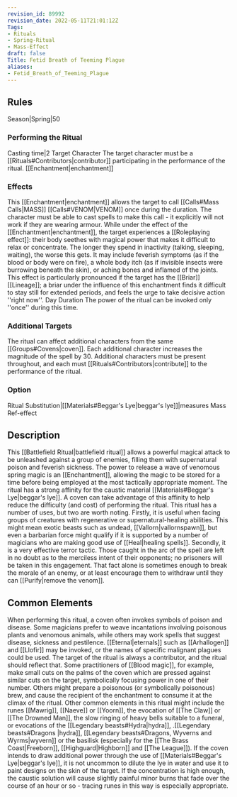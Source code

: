 ```yaml
---
revision_id: 89992
revision_date: 2022-05-11T21:01:12Z
Tags:
- Rituals
- Spring-Ritual
- Mass-Effect
draft: false
Title: Fetid Breath of Teeming Plague
aliases:
- Fetid_Breath_of_Teeming_Plague
---
```

## Rules
Season|Spring|50
### Performing the Ritual
Casting time|2 Target Character The target character must be a [[Rituals#Contributors|contributor]] participating in the performance of the ritual.
[[Enchantment|enchantment]]
### Effects
This [[Enchantment|enchantment]] allows the target to call [[Calls#Mass Calls|MASS]] [[Calls#VENOM|VENOM]] once during the duration. The character must be able to cast spells to make this call - it explicitly will not work if they are wearing armour. 
While under the effect of the [[Enchantment|enchantment]], the target experiences a [[Roleplaying effect]]: their body seethes with magical power that makes it difficult to relax or concentrate. The longer they spend in inactivity (talking, sleeping, waiting), the worse this gets. It may include feverish symptoms (as if the blood or body were on fire), a whole body itch (as if invisible insects were burrowing beneath the skin), or aching bones and inflamed of the joints. This effect is particularly pronounced if the target has the [[Briar]] [[Lineage]]; a briar under the influence of this enchantment finds it difficult to stay still for extended periods, and feels the urge to take decisive action ''right now''.
Day Duration The power of the ritual can be invoked only ''once'' during this time.
### Additional Targets
The ritual can affect additional characters from the same [[Groups#Covens|coven]]. Each additional character increases the magnitude of the spell by 30. Additional characters must be present throughout, and each must [[Rituals#Contributors|contribute]] to the performance of the ritual.
### Option
Ritual Substitution|[[Materials#Beggar's Lye|beggar's lye]]|measures
Mass Ref-effect
## Description
This [[Battlefield Ritual|battlefield ritual]] allows a powerful magical attack to be unleashed against a group of enemies, filling them with supernatural poison and feverish sickness. The power to release a wave of venomous spring magic is an [[Enchantment]], allowing the magic to be stored for a time before being employed at the most tactically appropriate moment. The ritual has a strong affinity for the caustic material [[Materials#Beggar's Lye|beggar's lye]]. A coven can take advantage of this affinity to help reduce the difficulty (and cost) of performing the ritual.
This ritual has a number of uses, but two are worth noting. Firstly, it is useful when facing groups of creatures with regenerative or supernatural-healing abilities. This might mean exotic beasts such as undead, [[Vallorn|vallornspawn]], but even a barbarian force might qualify if it is supported by a number of magicians who are making good use of [[Heal|healing spells]]. Secondly, it is a very effective terror tactic. Those caught in the arc of the spell are left in no doubt as to the merciless intent of their opponents; no prisoners will be taken in this engagement. That fact alone is sometimes enough to break the morale of an enemy, or at least encourage them to withdraw until they can [[Purify|remove the venom]].
## Common Elements
When performing this ritual, a coven often invokes symbols of poison and disease. Some magicians prefer to weave incantations involving poisonous plants and venomous animals, while others may work spells that suggest disease, sickness and pestilence. [[Eternal|eternals]] such as [[Arhallogen]] and [[Llofir]] may be invoked, or the names of specific malignant plagues could be used.
The target of the ritual is always a contributor, and the ritual should reflect that. Some practitioners of [[Blood magic]], for example, make small cuts on the palms of the coven which are pressed against similar cuts on the target, symbolically focusing power in one of their number. Others might prepare a poisonous (or symbolically poisonous) brew, and cause the recipient of the enchantment to consume it at the climax of the ritual. 
Other common elements in this ritual might include the runes [[Mawrig]], [[Naeve]] or [[Yoorn]], the evocation of [[The Claw]] or [[The Drowned Man]], the slow ringing of heavy bells suitable to a funeral, or evocations of the [[Legendary beasts#Hydra|hydra]], .[[Legendary beasts#Dragons |hydra]], [[Legendary beasts#Dragons, Wyverns and Wyrms|wyvern]] or the basilisk (especially for the [[The Brass Coast|Freeborn]], [[Highguard|Highborn]] and [[The League]]).
If the coven intends to draw additional power through the use of [[Materials#Beggar's Lye|beggar's lye]], it is not uncommon to dilute the lye in water and use it to paint designs on the skin of the target. If the concentration is high enough, the caustic solution will cause slightly painful minor burns that fade over the course of an hour or so - tracing runes in this way is especially appropriate.